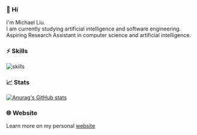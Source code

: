 ### 👋 Hi 
I'm Michael Liu.  
I am currently studying artificial intelligence and software engineering.  
Aspiring Research Assistant in computer science and artificial intelligence.

### ⚡ Skills

![skills](https://skillicons.dev/icons?perline=10&i=python,nodejs)

### 📈 Stats
[![Anurag's GitHub stats](https://github-readme-stats.vercel.app/api?username=BV003&count_private=true&include_all_commits=true)](https://github.com/anuraghazra/github-readme-stats)

### 🌐 Website
Learn more on my personal [website](https://bv003.github.io/)
<!--👯 I’m looking to collaborate on ...-->



<!--💬 Ask me about ...-->

<!--📫 How to reach me: ...-->

<!--😄 Pronouns: ...-->

 <!--Fun fact: ...-->

<!---
BV003/BV003 is a ✨ special ✨ repository because its `README.md` (this file) appears on your GitHub profile.
You can click the Preview link to take a look at your changes.
--->
